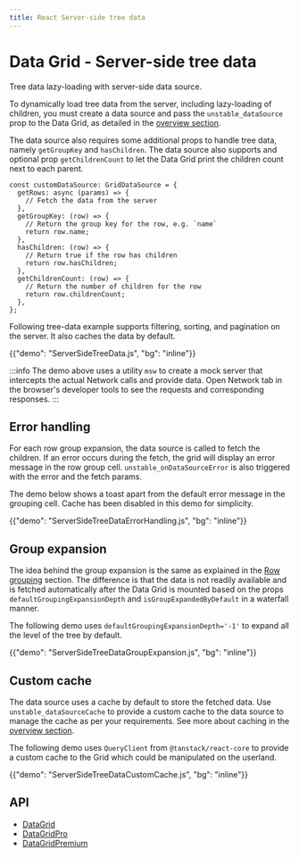 ```yaml
---
title: React Server-side tree data
---
```


# Data Grid - Server-side tree data [<span class="plan-pro"></span>](/x/introduction/licensing/#pro-plan 'Pro plan')

<p class="description">Tree data lazy-loading with server-side data source.</p>

To dynamically load tree data from the server, including lazy-loading of children, you must create a data source and pass the `unstable_dataSource` prop to the Data Grid, as detailed in the [overview section](/x/react-data-grid/server-side-data/).

The data source also requires some additional props to handle tree data, namely `getGroupKey` and `hasChildren`. The data source also supports and optional prop `getChildrenCount` to let the Data Grid print the children count next to each parent.

```tsx
const customDataSource: GridDataSource = {
  getRows: async (params) => {
    // Fetch the data from the server
  },
  getGroupKey: (row) => {
    // Return the group key for the row, e.g. `name`
    return row.name;
  },
  hasChildren: (row) => {
    // Return true if the row has children
    return row.hasChildren;
  },
  getChildrenCount: (row) => {
    // Return the number of children for the row
    return row.childrenCount;
  },
};
```

Following tree-data example supports filtering, sorting, and pagination on the server. It also caches the data by default.

{{"demo": "ServerSideTreeData.js", "bg": "inline"}}

:::info
The demo above uses a utility `msw` to create a mock server that intercepts the actual Network calls and provide data. Open Network tab in the browser's developer tools to see the requests and corresponding responses.
:::

## Error handling

For each row group expansion, the data source is called to fetch the children. If an error occurs during the fetch, the grid will display an error message in the row group cell. `unstable_onDataSourceError` is also triggered with the error and the fetch params.

The demo below shows a toast apart from the default error message in the grouping cell. Cache has been disabled in this demo for simplicity.

{{"demo": "ServerSideTreeDataErrorHandling.js", "bg": "inline"}}

## Group expansion

The idea behind the group expansion is the same as explained in the [Row grouping](/x/react-data-grid/row-grouping/#group-expansion) section. The difference is that the data is not readily available and is fetched automatically after the Data Grid is mounted based on the props `defaultGroupingExpansionDepth` and `isGroupExpandedByDefault` in a waterfall manner.

The following demo uses `defaultGroupingExpansionDepth='-1'` to expand all the level of the tree by default.

{{"demo": "ServerSideTreeDataGroupExpansion.js", "bg": "inline"}}

## Custom cache

The data source uses a cache by default to store the fetched data. Use `unstable_dataSourceCache` to provide a custom cache to the data source to manage the cache as per your requirements. See more about caching in the [overview section](/x/react-data-grid/server-side-data/#data-caching).

The following demo uses `QueryClient` from `@tanstack/react-core` to provide a custom cache to the Grid which could be manipulated on the userland.

{{"demo": "ServerSideTreeDataCustomCache.js", "bg": "inline"}}

## API

- [DataGrid](/x/api/data-grid/data-grid/)
- [DataGridPro](/x/api/data-grid/data-grid-pro/)
- [DataGridPremium](/x/api/data-grid/data-grid-premium/)
